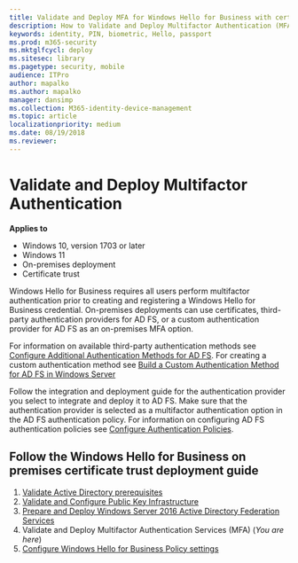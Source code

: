 ```yaml
---
title: Validate and Deploy MFA for Windows Hello for Business with certificate trust
description: How to Validate and Deploy Multifactor Authentication (MFA) Services for Windows Hello for Business with certificate trust
keywords: identity, PIN, biometric, Hello, passport
ms.prod: m365-security
ms.mktglfcycl: deploy
ms.sitesec: library
ms.pagetype: security, mobile
audience: ITPro
author: mapalko
ms.author: mapalko
manager: dansimp
ms.collection: M365-identity-device-management
ms.topic: article
localizationpriority: medium
ms.date: 08/19/2018
ms.reviewer: 
---
```

# Validate and Deploy Multifactor Authentication

**Applies to**

- Windows 10, version 1703 or later
- Windows 11
- On-premises deployment
- Certificate trust

Windows Hello for Business requires all users perform multifactor authentication prior to creating and registering a Windows Hello for Business credential. On-premises deployments can use certificates, third-party authentication providers for AD FS, or a custom authentication provider for AD FS as an on-premises MFA option.

For information on available third-party authentication methods see [Configure Additional Authentication Methods for AD FS](/windows-server/identity/ad-fs/operations/configure-additional-authentication-methods-for-ad-fs). For creating a custom authentication method see [Build a Custom Authentication Method for AD FS in Windows Server](/windows-server/identity/ad-fs/development/ad-fs-build-custom-auth-method)

Follow the integration and deployment guide for the authentication provider you select to integrate and deploy it to AD FS. Make sure that the authentication provider is selected as a multifactor authentication option in the AD FS authentication policy. For information on configuring AD FS authentication policies see [Configure Authentication Policies](/windows-server/identity/ad-fs/operations/configure-authentication-policies).

## Follow the Windows Hello for Business on premises certificate trust deployment guide
1. [Validate Active Directory prerequisites](hello-cert-trust-validate-ad-prereq.md)
2. [Validate and Configure Public Key Infrastructure](hello-cert-trust-validate-pki.md)
3. [Prepare and Deploy Windows Server 2016 Active Directory Federation Services](hello-cert-trust-adfs.md)
4. Validate and Deploy Multifactor Authentication Services (MFA) (*You are here*)
5. [Configure Windows Hello for Business Policy settings](hello-cert-trust-policy-settings.md)